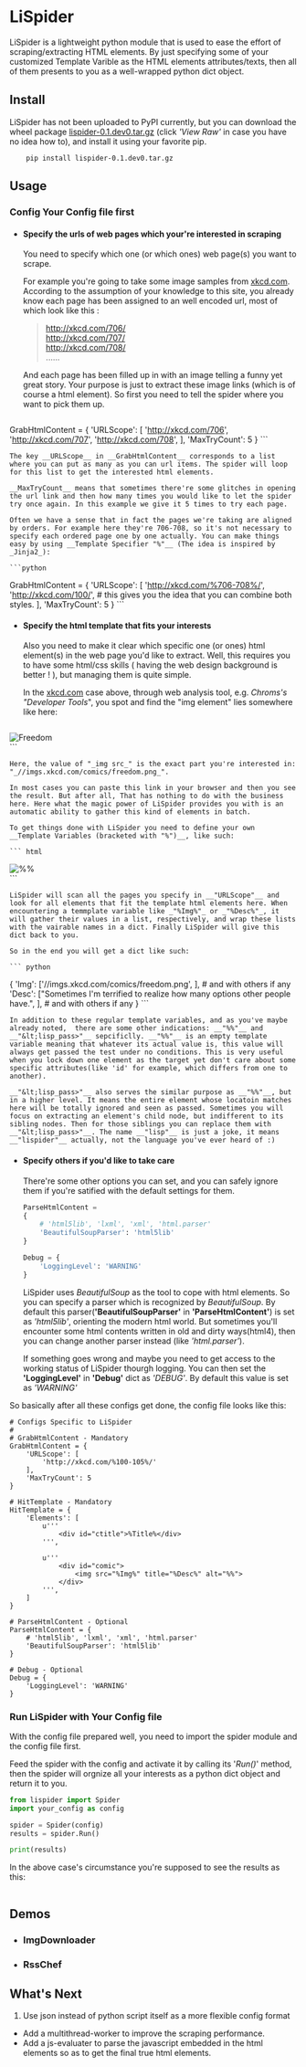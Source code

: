 # LiSpiderLiSpider is a lightweight python module that is used to ease the effort of scraping/extracting HTML elements. By just specifying some of your customized Template Varible as the HTML elements attributes/texts, then all of them presents to you as a well-wrapped python dict object.## InstallLiSpider has not been uploaded to PyPI currently, but you can download the wheel package [lispider-0.1.dev0.tar.gz](https://github.com/jay7n/LiSpider/blob/master/dist/lispider-0.1.dev0.tar.gz) (click _'View Raw'_ in case you have no idea how to), and install it using your favorite pip.```    pip install lispider-0.1.dev0.tar.gz```## Usage### Config Your Config file first* #### Specify the urls of web pages which your're interested in scraping    You need to specify which one (or which ones) web page(s) you want to scrape.      For example you're going to take some image samples from [xkcd.com](xkcd.com). According to the assumption of your knowledge to this site, you already know each page has been assigned to an well encoded url, most of which look like this :    > http://xkcd.com/706/      > http://xkcd.com/707/      > http://xkcd.com/708/      > ......    And each page has been filled up in with an image telling a funny yet great story. Your purpose is just to extract these image links (which is of course a html element). So first you need to tell the spider where you want to pick them up.    ``` pythonGrabHtmlContent = {    'URLScope': [        'http://xkcd.com/706',        'http://xkcd.com/707',        'http://xkcd.com/708',    ],    'MaxTryCount': 5}    ```    The key __URLScope__ in __GrabHtmlContent__ corresponds to a list where you can put as many as you can url items. The spider will loop for this list to get the interested html elements.    __MaxTryCount__ means that sometimes there're some glitches in opening the url link and then how many times you would like to let the spider try once again. In this example we give it 5 times to try each page.    Often we have a sense that in fact the pages we're taking are aligned by orders. For example here they're 706-708, so it's not necessary to specify each ordered page one by one actually. You can make things easy by using __Template Specifier "%"__ (The idea is inspired by _Jinja2_):    ```pythonGrabHtmlContent = {    'URLScope': [        'http://xkcd.com/%706-708%/',        'http://xkcd.com/100/', # this gives you the idea that you can combine both styles.    ],    'MaxTryCount': 5}    ```* #### Specify the html template that fits your interests    Also you need to make it clear which specific one (or ones) html element(s) in the web page you'd like to extract. Well, this requires you to have some html/css skills ( having the web design background is better ! ), but managing them is quite simple.    In the [xkcd.com](xkcd.com) case above, through web analysis tool, e.g. _Chroms's "Developer Tools_", you spot and find the "img element" lies somewhere like here:    ``` html<div id="comic">    <img src="//imgs.xkcd.com/comics/freedom.png" title="Sometimes I'm terrified to realize how many options other people have." alt="Freedom"></div>    ```    Here, the value of "_img src_" is the exact part you're interested in: "_//imgs.xkcd.com/comics/freedom.png_".    In most cases you can paste this link in your browser and then you see the result. But after all, That has nothing to do with the business here. Here what the magic power of LiSpider provides you with is an automatic ability to gather this kind of elements in batch.    To get things done with LiSpider you need to define your own __Template Variables (bracketed with "%")__, like such:    ``` html<div id="comic">    <img src="%Img%" title="%Desc%" alt="%%">    <lisp_pass></div>    ```    LiSpider will scan all the pages you specify in __"URLScope"__ and look for all elements that fit the template html elements here. When encountering a temmplate variable like _"%Img%"_ or _"%Desc%"_, it will gather their values in a list, respectively, and wrap these lists with the vairable names in a dict. Finally LiSpider will give this dict back to you.    So in the end you will get a dict like such:    ``` python{    'Img': ['//imgs.xkcd.com/comics/freedom.png', ], # and with others if any    'Desc': ["Sometimes I'm terrified to realize how many options other people have.", ], # and with others if any}    ```    In addition to these regular template variables, and as you've maybe already noted,  there are some other indications: __"%%"__ and __"&lt;lisp_pass>"__ sepcificlly. __"%%"__ is an empty template variable meaning that whatever its actual value is, this value will always get passed the test under no conditions. This is very useful when you lock down one element as the target yet don't care about some specific attributes(like 'id' for example, which differs from one to another).    __"&lt;lisp_pass>"__ also serves the similar purpose as __"%%"__, but in a higher level. It means the entire element whose locatoin matches here will be totally ignored and seen as passed. Sometimes you will focus on extracting an element's child node, but indifferent to its sibling nodes. Then for those siblings you can replace them with __"&lt;lisp_pass>"__. The name __"lisp"__ is just a joke, it means __"lispider"__ actually, not the language you've ever heard of :)* #### Specify others if you'd like to take care    There're some other options you can set, and you can safely ignore them if you're satified with the default settings for them.    ``` python    ParseHtmlContent =    {        # 'html5lib', 'lxml', 'xml', 'html.parser'        'BeautifulSoupParser': 'html5lib'    }    Debug = {        'LoggingLevel': 'WARNING'    }    ```    LiSpider uses _BeautifulSoup_ as the tool to cope with html elements. So you can specify a parser which is recognized by _BeautifulSoup_. By default this parser(__'BeautifulSoupParser'__ in __'ParseHtmlContent'__) is set as _'html5lib'_, orienting the modern html world. But sometimes you'll encounter some html contents written in old and dirty ways(html4), then you can change another parser instead (like _'html.parser'_).    If something goes wrong and maybe you need to get access to the working status of LiSpider thourgh logging. You can then set the __'LoggingLevel'__ in __'Debug'__ dict as _'DEBUG'_. By default this value is set as _'WARNING'_So basically after all these configs get done, the config file looks like this:```# Configs Specific to LiSpider## GrabHtmlContent - MandatoryGrabHtmlContent = {    'URLScope': [        'http://xkcd.com/%100-105%/'    ],    'MaxTryCount': 5}# HitTemplate - MandatoryHitTemplate = {    'Elements': [        u'''            <div id="ctitle">%Title%</div>        ''',        u'''            <div id="comic">                <img src="%Img%" title="%Desc%" alt="%%">            </div>        ''',    ]}# ParseHtmlContent - OptionalParseHtmlContent = {    # 'html5lib', 'lxml', 'xml', 'html.parser'    'BeautifulSoupParser': 'html5lib'}# Debug - OptionalDebug = {    'LoggingLevel': 'WARNING'}```### Run LiSpider with Your Config fileWith the config file prepared well, you need to import the spider module and the config file first.Feed the spider with the config and activate it by calling its '_Run()_' method, then the spider will orgnize all your interests as a python dict object and return it to you.``` pythonfrom lispider import Spiderimport your_config as configspider = Spider(config)results = spider.Run()print(results)```In the above case's circumstance you're supposed to see the results as this:``````## Demos* ### ImgDownloader* ### RssChef## What's Next1. Use json instead of python script itself as a more flexible config format* Add a multithread-worker to improve the scraping performance.* Add a js-evaluater to parse the javascript embedded in the html elements so as to get the final true html elements.